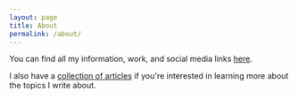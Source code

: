 ```yaml
---
layout: page
title: About
permalink: /about/
---
```


You can find all my information, work, and social media links [here](https://github.com/joshuay03).

I also have a [collection of articles](https://www.notion.so/Written-by-Engineers-for-Engineers-a0eafd36220843c6ac08b68130213a2a)
if you're interested in learning more about the topics I write about.
